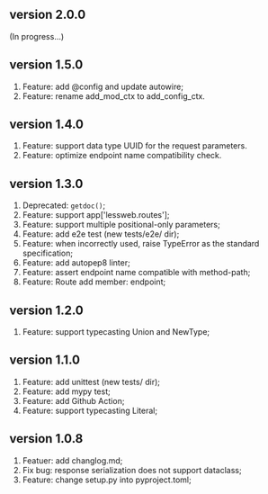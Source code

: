 ## version 2.0.0

(In progress...)

## version 1.5.0
1. Feature: add @config and update autowire;
2. Feature: rename add_mod_ctx to add_config_ctx.

## version 1.4.0
1. Feature: support data type UUID for the request parameters.
2. Feature: optimize endpoint name compatibility check.

## version 1.3.0
1. Deprecated: `getdoc()`;
2. Feature: support app['lessweb.routes'];
3. Feature: support multiple positional-only parameters;
4. Feature: add e2e test (new tests/e2e/ dir);
5. Feature: when incorrectly used, raise TypeError as the standard specification;
6. Feature: add autopep8 linter;
7. Feature: assert endpoint name compatible with method-path;
8. Feature: Route add member: endpoint;

## version 1.2.0
1. Feature: support typecasting Union and NewType;

## version 1.1.0
1. Feature: add unittest (new tests/ dir);
2. Feature: add mypy test;
4. Feature: add Github Action;
3. Feature: support typecasting Literal;

## version 1.0.8

1. Featuer: add changlog.md;
2. Fix bug: response serialization does not support dataclass;
3. Feature: change setup.py into pyproject.toml;

